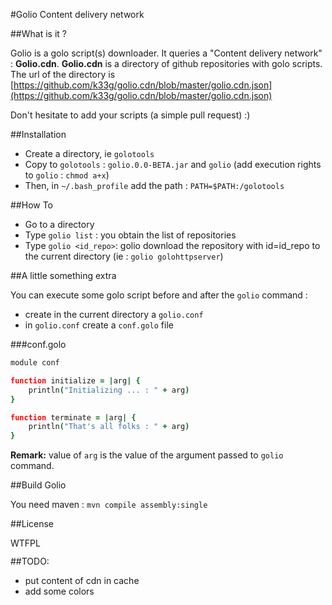 #Golio Content delivery network

##What is it ?

Golio is a golo script(s) downloader. It queries a "Content delivery network" : **Golio.cdn**.
**Golio.cdn** is a directory of github repositories with golo scripts. 
The url of the directory is [https://github.com/k33g/golio.cdn/blob/master/golio.cdn.json](https://github.com/k33g/golio.cdn/blob/master/golio.cdn.json)

Don't hesitate to add your scripts (a simple pull request) :)


##Installation

- Create a directory, ie `golotools`
- Copy to `golotools` : `golio.0.0-BETA.jar` and `golio` (add execution rights to `golio` : `chmod a+x`)
- Then, in `~/.bash_profile`  add the path : `PATH=$PATH:/golotools`

##How To

- Go to a directory
- Type `golio list` : you obtain the list of repositories 
- Type `golio <id_repo>`: golio download the repository with id=id_repo to the current directory (ie : `golio golohttpserver`)

##A little something extra

You can execute some golo script before and after the `golio` command :

- create in the current directory a `golio.conf`
- in `golio.conf` create a `conf.golo` file

###conf.golo

```coffeescript
module conf

function initialize = |arg| {
	println("Initializing ... : " + arg)
}

function terminate = |arg| {
	println("That's all folks : " + arg)
}
```

**Remark:** value of `arg` is the value of the argument passed to `golio` command.

##Build Golio

You need maven : `mvn compile assembly:single`

##License

<a href="http://www.wtfpl.net/"><img
       src="http://www.wtfpl.net/wp-content/uploads/2012/12/wtfpl-badge-4.png"
       width="80" height="15" alt="WTFPL" /></a>

##TODO:

- put content of cdn in cache
- add some colors


